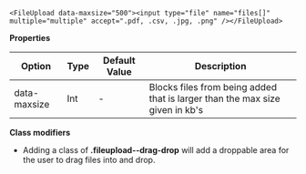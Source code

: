 ```
<FileUpload data-maxsize="500"><input type="file" name="files[]" multiple="multiple" accept=".pdf, .csv, .jpg, .png" /></FileUpload>
```

**Properties**

| Option       | Type | Default Value | Description                                                                  |
| ------------ | ---- | ------------- | ---------------------------------------------------------------------------- |
| data-maxsize | Int  | -             | Blocks files from being added that is larger than the max size given in kb's |

**Class modifiers**

- Adding a class of **.fileupload--drag-drop** will add a droppable area for the user to drag files into and drop.
